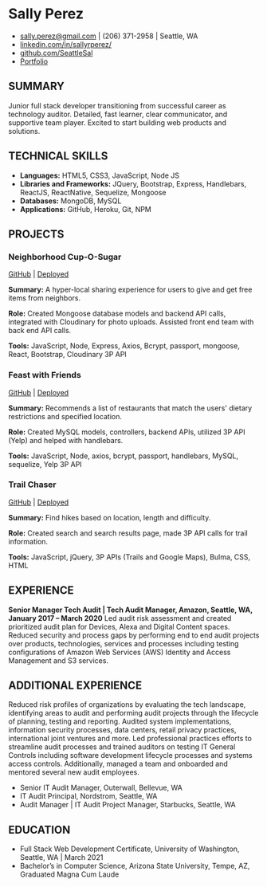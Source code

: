 # Sally Perez

- sally.perez@gmail.com | (206) 371-2958 | Seattle, WA
- [linkedin.com/in/sallyrperez/](https://www.linkedin.com/in/sallyrperez/) 
- [github.com/SeattleSal](https://github.com/SeattleSal) 
- [Portfolio](https://seattlesal.dev)

## SUMMARY
Junior full stack developer transitioning from successful career as technology auditor. Detailed, fast learner, clear communicator, and supportive team player. Excited to start building web products and solutions. 

## TECHNICAL SKILLS
* **Languages:** HTML5, CSS3, JavaScript, Node JS
* **Libraries and Frameworks:** JQuery, Bootstrap, Express, Handlebars, ReactJS, ReactNative, Sequelize, Mongoose
* **Databases:** MongoDB, MySQL
* **Applications:** GitHub, Heroku, Git, NPM

## PROJECTS
### Neighborhood Cup-O-Sugar
[GitHub](https://github.com/bfourGitHub/cup-o-sugar) |
[Deployed](https://neighborhood-cup-o-sugar.herokuapp.com/)

**Summary:** A hyper-local sharing experience for users to give and get free items from neighbors. 

**Role:** Created Mongoose database models and backend API calls, integrated with Cloudinary for photo uploads. Assisted front end team with back end API calls. 

**Tools:** JavaScript, Node, Express, Axios, Bcrypt, passport, mongoose, React, Bootstrap, Cloudinary 3P API 

### Feast with Friends
[GitHub](https://github.com/SeattleSal/feast-with-friends) |
[Deployed](https://feast-with-friends-plus.herokuapp.com/) 

**Summary:** Recommends a list of restaurants that match the users' dietary restrictions and specified location. 

**Role:** Created MySQL models, controllers, backend APIs, utilized 3P API (Yelp) and helped with handlebars. 

**Tools:** JavaScript, Node, axios, bcrypt, passport, handlebars, MySQL, sequelize, Yelp 3P API 

### Trail Chaser
[GitHub](https://github.com/TaaniBravo/Trail-Chaser-Hiking-App)  |
[Deployed](https://taanibravo.github.io/Trail-Chaser-Hiking-App/) 

**Summary:** Find hikes based on location, length and difficulty. 

**Role:** Created search and search results page, made 3P API calls for trail information. 

**Tools:** JavaScript, jQuery, 3P APIs (Trails and Google Maps), Bulma, CSS, HTML  

## EXPERIENCE
**Senior Manager Tech Audit | Tech Audit Manager, Amazon, Seattle, WA, January 2017 – March 2020**
Led audit risk assessment and created prioritized audit plan for Devices, Alexa and Digital Content spaces. Reduced security and process gaps by performing end to end audit projects over products, technologies, services and processes including testing configurations of Amazon Web Services (AWS) Identity and Access Management and S3 services. 

 ## ADDITIONAL EXPERIENCE
Reduced risk profiles of organizations by evaluating the tech landscape, identifying areas to audit and performing audit projects through the lifecycle of planning, testing and reporting. Audited system implementations, information security processes, data centers, retail privacy practices, international joint ventures and more. Led professional practices efforts to streamline audit processes and trained auditors on testing IT General Controls including software development lifecycle processes and systems access controls. Additionally, managed a team and onboarded and mentored several new audit employees. 
* Senior IT Audit Manager, Outerwall, Bellevue, WA 
* IT Audit Principal, Nordstrom, Seattle, WA 
* Audit Manager | IT Audit Project Manager, Starbucks, Seattle, WA 

## EDUCATION
* Full Stack Web Development Certificate, University of Washington, Seattle, WA | March 2021 
* Bachelor’s in Computer Science, Arizona State University, Tempe, AZ, Graduated Magna Cum Laude 
